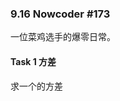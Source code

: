 ### 9.16 Nowcoder #173

一位菜鸡选手的爆零日常。

#### Task 1 方差

求一个的方差
<!--stackedit_data:
eyJoaXN0b3J5IjpbODM3NTg1MjM1XX0=
-->